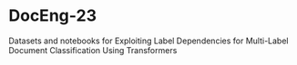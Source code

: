 # DocEng-23
Datasets and notebooks for Exploiting Label Dependencies for Multi-Label Document Classification Using Transformers
